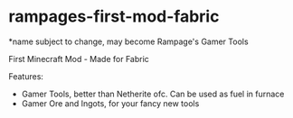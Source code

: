 # rampages-first-mod-fabric
*name subject to change, may become Rampage's Gamer Tools

First Minecraft Mod - Made for Fabric

Features:
- Gamer Tools, better than Netherite ofc. Can be used as fuel in furnace
- Gamer Ore and Ingots, for your fancy new tools
